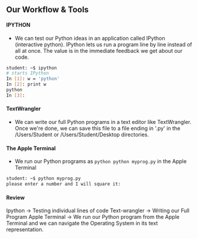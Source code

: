 ## Our Workflow & Tools

#### IPYTHON

+ We can test our Python ideas in an application called IPython (interactive python). IPython lets us run a program line by line instead of all at once.  The value is in the immediate feedback we get about our code.

````bash
student: ~$ ipython
# starts IPython
In [1]: w = 'python'
In [2]: print w
python
In [3]:
````

#### TextWrangler
* We can write our full Python programs in a text editor like TextWrangler.  Once we're done, we can save this file to a file ending in '.py' in the /Users/Student or /Users/Student/Desktop directories.

#### The Apple Terminal
* We run our Python programs as ````python python myprog.py```` in the Apple Terminal

````bash
student: ~$ python myprog.py
please enter a number and I will square it:
````

#### Review

Ipython         -> Testing individual lines of code
Text-wrangler   -> Writing our Full Program
Apple Terminal  -> We run our Python program from the Apple Terminal and we can navigate the Operating System in its text representation.
